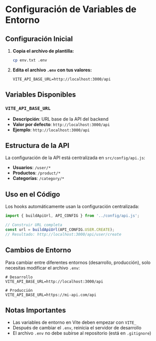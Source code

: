 # Configuración de Variables de Entorno

## Configuración Inicial

1. **Copia el archivo de plantilla:**
   ```bash
   cp env.txt .env
   ```

2. **Edita el archivo `.env` con tus valores:**
   ```env
   VITE_API_BASE_URL=http://localhost:3000/api
   ```

## Variables Disponibles

### `VITE_API_BASE_URL`
- **Descripción**: URL base de la API del backend
- **Valor por defecto**: `http://localhost:3000/api`
- **Ejemplo**: `http://localhost:3000/api`

## Estructura de la API

La configuración de la API está centralizada en `src/config/api.js`:

- **Usuarios**: `/user/*`
- **Productos**: `/product/*`
- **Categorías**: `/category/*`

## Uso en el Código

Los hooks automáticamente usan la configuración centralizada:

```javascript
import { buildApiUrl, API_CONFIG } from '../config/api.js';

// Construir URL completa
const url = buildApiUrl(API_CONFIG.USER.CREATE);
// Resultado: http://localhost:3000/api/user/create
```

## Cambios de Entorno

Para cambiar entre diferentes entornos (desarrollo, producción), solo necesitas modificar el archivo `.env`:

```env
# Desarrollo
VITE_API_BASE_URL=http://localhost:3000/api

# Producción
VITE_API_BASE_URL=https://mi-api.com/api
```

## Notas Importantes

- Las variables de entorno en Vite deben empezar con `VITE_`
- Después de cambiar el `.env`, reinicia el servidor de desarrollo
- El archivo `.env` no debe subirse al repositorio (está en `.gitignore`)
